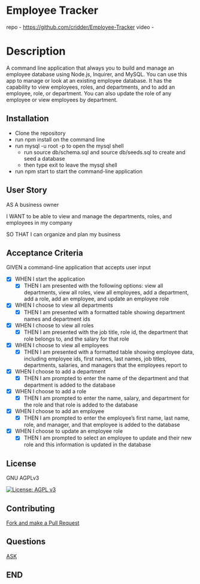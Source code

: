 # Employee Tracker
repo - https://github.com/cridder/Employee-Tracker 
video - 

# Description
A command line application that always you to build and manage an employee database using Node.js, Inquirer, and MySQL.  You can use this app to manage or look at an existing employee database. It has the capability to view employees, roles, and departments, and to add an employee, role, or department. You can also update the role of any employee or view employees by department.

## Installation
- Clone the repository
- run npm install on the command line
- run mysql -u root -p to open the mysql shell
    - run source db/schema.sql and source db/seeds.sql to create and seed a database
    - then type exit to leave the mysql shell
- run npm start to start the command-line application

## User Story
AS A business owner

I WANT to be able to view and manage the departments, roles, and employees in my company

SO THAT I can organize and plan my business
## Acceptance Criteria
GIVEN a command-line application that accepts user input
- [X] WHEN I start the application
    - [X] THEN I am presented with the following options: view all departments, view all roles, view all employees, add a department, add a role, add an employee, and update an employee role
- [X] WHEN I choose to view all departments
    - [X] THEN I am presented with a formatted table showing department names and department ids
- [X] WHEN I choose to view all roles
    - [X] THEN I am presented with the job title, role id, the department that role belongs to, and the salary for that role
- [X] WHEN I choose to view all employees
    - [X] THEN I am presented with a formatted table showing employee data, including employee ids, first names, last names, job titles, departments, salaries, and managers that the employees report to
- [X] WHEN I choose to add a department
    - [X] THEN I am prompted to enter the name of the department and that department is added to the database
- [X] WHEN I choose to add a role
    - [X] THEN I am prompted to enter the name, salary, and department for the role and that role is added to the database
- [X] WHEN I choose to add an employee
    - [X] THEN I am prompted to enter the employee’s first name, last name, role, and manager, and that employee is added to the database
- [X] WHEN I choose to update an employee role
    - [X] THEN I am prompted to select an employee to update and their new role and this information is updated in the database

## License
GNU AGPLv3

[![License: AGPL v3](https://img.shields.io/badge/License-AGPL%20v3-lightgrey.svg)](https://www.gnu.org/licenses/agpl-3.0)

## Contributing  
[Fork and make a Pull Request](https://github.com/cridder/Note-Taker)

## Questions
[ASK](https://github.com/cridder)

## END
